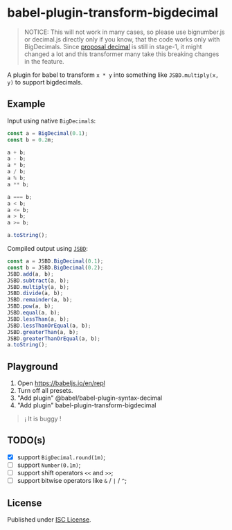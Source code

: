 # babel-plugin-transform-bigdecimal

> NOTICE: This will not work in many cases, so please use bignumber.js or decimal.js directly only if you know, that the code works only with BigDecimals. Since [proposal decimal](https://github.com/tc39/proposal-decimal) is still in stage-1, it might changed a lot and this transformer many take this breaking changes in the feature.

A plugin for babel to transform `x * y` into something like `JSBD.multiply(x, y)` to support bigdecimals.

## Example

Input using native `BigDecimal`s:

```js
const a = BigDecimal(0.1);
const b = 0.2m;

a + b;
a - b;
a * b;
a / b;
a % b;
a ** b;

a === b;
a < b;
a <= b;
a > b;
a >= b;

a.toString();
```

Compiled output using [`JSBD`][jsbd-repo]:

```js
const a = JSBD.BigDecimal(0.1);
const b = JSBD.BigDecimal(0.2);
JSBD.add(a, b);
JSBD.subtract(a, b);
JSBD.multiply(a, b);
JSBD.divide(a, b);
JSBD.remainder(a, b);
JSBD.pow(a, b);
JSBD.equal(a, b);
JSBD.lessThan(a, b);
JSBD.lessThanOrEqual(a, b);
JSBD.greaterThan(a, b);
JSBD.greaterThanOrEqual(a, b);
a.toString();
```

## Playground

1. Open https://babeljs.io/en/repl
2. Turn off all presets.
3. "Add plugin" @babel/babel-plugin-syntax-decimal
4. "Add plugin" babel-plugin-transform-bigdecimal

> ¡ It is buggy !

## TODO(s)

- [x] support `BigDecimal.round(1m)`;
- [ ] support `Number(0.1m)`;
- [ ] support shift operators `<<` and `>>`;
- [ ] support bitwise operators like `&` / `|` / `^`;

## License

Published under [ISC License](LICENSE).

[jsbd-repo]: https://github.com/yukinotech/JSBD
